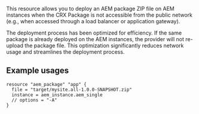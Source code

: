 This resource allows you to deploy an AEM package ZIP file on AEM instances when the CRX Package is not accessible from the public network (e.g., when accessed through a load balancer or application gateway).

The deployment process has been optimized for efficiency. If the same package is already deployed on the AEM instances, the provider will not re-upload the package file. This optimization significantly reduces network usage and streamlines the deployment process.

## Example usages

```hcl
resource "aem_package" "app" {
  file = "target/mysite.all-1.0.0-SNAPSHOT.zip"
  instance = aem_instance.aem_single
  // options = "-A"
}
```
